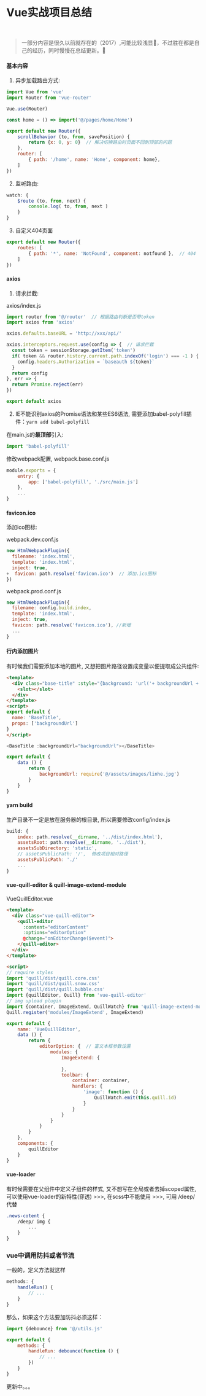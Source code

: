 # Vue实战项目总结
<br >

> 一部分内容是很久以前就存在的（2017）,可能比较浅显:rofl:，不过胜在都是自己的经历，同时慢慢在总结更新。:100:

#### 基本内容
1. 异步加载路由方式:

```js
import Vue from 'vue'
import Router from 'vue-router'

Vue.use(Router)

const home = () => import('@/pages/home/Home')

export default new Router({
    scrollBehavior (to, from, savePosition) {
        return {x: 0, y: 0}  // 解决切换路由时页面不回到顶部的问题
    },
    router: [
        { path: '/home', name: 'Home', component: home},
    ]
})
```

2. 监听路由:

```js
watch: {
    $route (to, from, next) {
        console.log( to, from, next )
    }
}

```
3. 自定义404页面

```js
export default new Router({
    routes: [
        { path: '*', name: 'NotFound', component: notfound },  // 404
    ]
})
```

#### axios

1. 请求拦截:

axios/index.js
```js
import router from '@/router'  // 根据路由判断是否带token
import axios from 'axios'

axios.defaults.baseURL = 'http://xxx/api/'

axios.interceptors.request.use(config => {  // 请求拦截
  const token = sessionStorage.getItem('token')
  if( token && router.history.current.path.indexOf('login') === -1 ) {  // 登录页不带token
    config.headers.Authorization = `baseauth ${token}`
  }
  return config
}, err => {
  return Promise.reject(err)
})

export default axios
```

2. IE不能识别axios的Promise语法和某些ES6语法, 需要添加babel-polyfill插件：`yarn add babel-polyfill`

在main.js的**最顶部**引入: 

```js
import 'babel-polyfill'
```

修改webpack配置, webpack.base.conf.js

```js
module.exports = {
    entry: {
        app: ['babel-polyfill', './src/main.js']
    },
    ...
}
```

#### favicon.ico

添加ico图标:

webpack.dev.conf.js

```js
new HtmlWebpackPlugin({
  filename: 'index.html',
  template: 'index.html',
  inject: true,
+  favicon: path.resolve('favicon.ico')  // 添加.ico图标
})
```

webpack.prod.conf.js
```js
new HtmlWebpackPlugin({
  filename: config.build.index,
  template: 'index.html',
  inject: true,
  favicon: path.resolve('favicon.ico'), //新增
  ...
}
```

#### 行内添加图片

有时候我们需要添加本地的图片, 又想把图片路径设置成变量以便提取成公共组件:

```html
<template>
  <div class="base-title" :style="{background: 'url('+ backgroundUrl +') no-repeat center/cover'}">
    <slot></slot>
  </div>
</template>
<script>
export default {
  name: 'BaseTitle',
  props: ['backgroundUrl']
}
</script>
```

```js
<BaseTitle :backgroundUrl="backgroundUrl"></BaseTitle>

export default {
    data () {
        return {
            backgroundUrl: require('@/assets/images/linhe.jpg')
        }
    }
}
```

#### yarn build

生产目录不一定是放在服务器的根目录, 所以需要修改config/index.js
```js
build: {
    index: path.resolve(__dirname, '../dist/index.html'),
    assetsRoot: path.resolve(__dirname, '../dist'),
    assetsSubDirectory: 'static',
    // assetsPublicPath: '/',  修改项目相对路径
    assetsPublicPath: './'
    ...
}
```

#### vue-quill-editor & quill-image-extend-module

VueQuillEditor.vue

```html js
<template>
  <div class="vue-quill-editor">
    <quill-editor 
      :content="editorContent"
      :options="editorOption"
      @change="onEditorChange($event)">
    </quill-editor>
  </div>
</template>

<script>
// require styles
import 'quill/dist/quill.core.css'
import 'quill/dist/quill.snow.css'
import 'quill/dist/quill.bubble.css'
import {quillEditor, Quill} from 'vue-quill-editor'
// img upload plugin
import {container, ImageExtend, QuillWatch} from 'quill-image-extend-module'
Quill.register('modules/ImageExtend', ImageExtend)

export default {
    name: 'VueQuillEditor',
    data () {
        return {
            editorOption: {  // 富文本框参数设置
                modules: {
                    ImageExtend: {
                        
                    },
                    toolbar: {
                        container: container,
                        handlers: {
                            'image': function () {
                                QuillWatch.emit(this.quill.id)
                            }
                        }
                    }
                }
            }
        }
    },
    components: {
        quillEditor
    }
}
```

#### vue-loader

有时候需要在父组件中定义子组件的样式, 又不想写在全局或者去掉scoped属性, 可以使用vue-loader的新特性(穿透) >>>, 在scss中不能使用 >>>, 可用 /deep/ 代替

```css
.news-cotent {
    /deep/ img {
        ...
    }
}
```

### vue中调用防抖或者节流

一般的，定义方法就这样

``` js
methods: {
    handleRun() {
        // ...
    }
}
```

那么，如果这个方法要加防抖必须这样：

``` js
import {debounce} from '@/utils.js'

export default {
    methods: {
        handleRun: debounce(function () {
            // ...
        })
    }
}
```

更新中。。。
